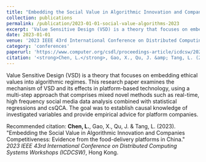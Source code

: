 ```yaml
---
title: "Embedding the Social Value in Algorithmic Innovation and Companies Competitiveness: Evidence from the food-delivery platforms in China"
collection: publications
permalink: /publication/2023-01-01-social-value-algorithms-2023
excerpt: 'Value Sensitive Design (VSD) is a theory that focuses on embedding ethical values into algorithmic regimes. This research paper examines the mechanism of VSD and its effects in platform-based technology, using a multi-step approach that comprises mixed novel methods such as real-time, high frequency social media data analysis combined with statistical regressions and csQCA. The goal was to establish causal knowledge of investigated variables and provide empirical advice for platform companies.'
date: 2023-01-01
venue: '2023 IEEE 43rd International Conference on Distributed Computing Systems Workshops (ICDCSW)'
category: 'conferences'
paperurl: 'https://www.computer.org/csdl/proceedings-article/icdcsw/2023/088800a113/1PTB2Ywu5yA'
citation: '<strong>Chen, L.</strong>, Gao, X., Qu, J. &amp; Tang, L. (2023). &quot;Embedding the Social Value in Algorithmic Innovation and Companies Competitiveness: Evidence from the food-delivery platforms in China.&quot; <em>2023 IEEE 43rd International Conference on Distributed Computing Systems Workshops (ICDCSW)</em>, Hong Kong.'
---
```

Value Sensitive Design (VSD) is a theory that focuses on embedding ethical values into algorithmic regimes. This research paper examines the mechanism of VSD and its effects in platform-based technology, using a multi-step approach that comprises mixed novel methods such as real-time, high frequency social media data analysis combined with statistical regressions and csQCA. The goal was to establish causal knowledge of investigated variables and provide empirical advice for platform companies.

Recommended citation: <strong>Chen, L.</strong>, Gao, X., Qu, J. &amp; Tang, L. (2023). &quot;Embedding the Social Value in Algorithmic Innovation and Companies Competitiveness: Evidence from the food-delivery platforms in China.&quot; <em>2023 IEEE 43rd International Conference on Distributed Computing Systems Workshops (ICDCSW)</em>, Hong Kong.